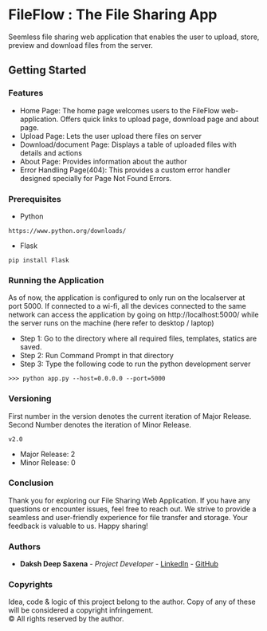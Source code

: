 # FileFlow : The File Sharing App
Seemless file sharing web application that enables the user to upload, store, preview and download files from the server.
## Getting Started
### Features
- Home Page: The home page welcomes users to the FileFlow web-application. Offers quick links to upload page, download page and about page.
- Upload Page: Lets the user upload there files on server
- Download/document Page: Displays a table of uploaded files with details and actions
- About Page: Provides information about the author
- Error Handling Page(404): This provides a custom error handler designed specially for Page Not Found Errors.
### Prerequisites
- Python
```
https://www.python.org/downloads/
```
- Flask
```
pip install Flask
```

### Running the Application
As of now, the application is configured to only run on the localserver at port 5000. If 
connected to a wi-fi, all the devices connected to the same network can access the 
application by going on http://localhost:5000/ while the server runs on the machine 
(here refer to desktop / laptop)
- Step 1: Go to the directory where all required files, templates, statics are saved.
- Step 2: Run Command Prompt in that directory
- Step 3: Type the following code to run the python development server
```
>>> python app.py --host=0.0.0.0 --port=5000
```
### Versioning
First number in the version denotes the current iteration of Major Release. Second 
Number denotes the iteration of Minor Release.

```v2.0```
- Major Release: 2
- Minor Release: 0

### Conclusion
Thank you for exploring our File Sharing Web Application. If you have any questions 
or encounter issues, feel free to reach out. We strive to provide a seamless and 
user-friendly experience for file transfer and storage. Your feedback is valuable to us. 
Happy sharing!

### Authors
* **Daksh Deep Saxena** - *Project Developer* - [LinkedIn](https://www.linkedin.com/in/daksh-deep-791a1a298/) - [GitHub](https://github.com/DakshSaxena)

### Copyrights
Idea, code & logic of this project belong to the author. Copy of any of these will be considered a copyright infringement.  
© All rights reserved by the author. 
